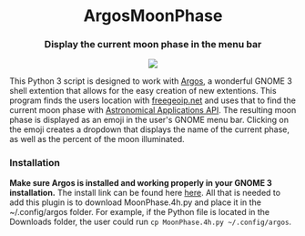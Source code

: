 <h1 align="center">ArgosMoonPhase</h1>

<h3 align="center">Display the current moon phase in the menu bar</h3>

<div align="center"><img src ="https://user-images.githubusercontent.com/25762130/31589068-faee30c8-b1c8-11e7-80a0-d014f3982a27.png" /></div>

This Python 3 script is designed to work with <a href="https://github.com/p-e-w/argos">Argos</a>, a wonderful GNOME 3 shell extention that allows for the easy creation of new extentions.  This program finds the users location with <a href= "https://freegeoip.net/">freegeoip.net</a> and uses that to find the current moon phase with <a href="http://aa.usno.navy.mil/data/docs/api.php">Astronomical Applications API</a>.  The resulting moon phase is displayed as an emoji in the user's GNOME menu bar.  Clicking on the emoji creates a dropdown that displays the name of the current phase, as well as the percent of the moon illuminated.  
</html>

### Installation
**Make sure Argos is installed and working properly in your GNOME 3 installation.**  The install link can be found here <a href="https://extensions.gnome.org/extension/1176/argos/">here</a>.  All that is needed to add this plugin is to download MoonPhase.4h.py and place it in the ~/.config/argos folder.  For example, if the Python file is located in the Downloads folder, the user could run `cp MoonPhase.4h.py ~/.config/argos`.

